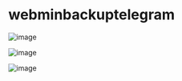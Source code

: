 # webminbackuptelegram

![image](https://user-images.githubusercontent.com/5771731/115136900-402b6600-a03c-11eb-8cd3-af768ccac611.png)

![image](https://user-images.githubusercontent.com/5771731/115136877-1d994d00-a03c-11eb-97d2-a40a6f71e8f8.png)


![image](https://user-images.githubusercontent.com/5771731/115136859-f6428000-a03b-11eb-9c12-c93afde0496a.png)

